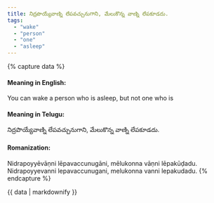 ```yaml
---
title: నిద్రపొయ్యేవాణ్ని లేపవచ్చునుగాని, మేలుకొన్న వాణ్ని లేపకూడదు.
tags:
  - "wake"
  - "person"
  - "one"
  - "asleep"
---
```


{% capture data %}
#### Meaning in English:
You can wake a person who is asleep, but not one who is

#### Meaning in Telugu:
నిద్రపొయ్యేవాణ్ని లేపవచ్చునుగాని, మేలుకొన్న వాణ్ని లేపకూడదు.

#### Romanization:
Nidrapoyyēvāṇni lēpavaccunugāni, mēlukonna vāṇni lēpakūḍadu.
Nidrapoyyevanni lepavaccunugani, melukonna vanni lepakudadu.
{% endcapture %}

{{ data | markdownify }}

